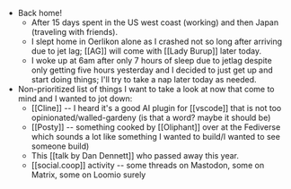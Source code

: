 - Back home!
  - After 15 days spent in the US west coast (working) and then Japan (traveling with friends).
  - I slept home in Oerlikon alone as I crashed not so long after arriving due to jet lag; [[AG]] will come with [[Lady Burup]] later today.
  - I woke up at 6am after only 7 hours of sleep due to jetlag despite only getting five hours yesterday and I decided to just get up and start doing things; I'll try to take a nap later today as needed.
- Non-prioritized list of things I want to take a look at now that come to mind and I wanted to jot down:
  - [[Cline]] -- I heard it's a good AI plugin for [[vscode]] that is not too opinionated/walled-gardeny (is that a word? maybe it should be)
  - [[Posty]] -- something cooked by [[Oliphant]] over at the Fediverse which sounds a lot like something I wanted to build/I wanted to see someone build)
  - This [[talk by Dan Dennett]] who passed away this year.
  - [[social.coop]] activity -- some threads on Mastodon, some on Matrix, some on Loomio surely
